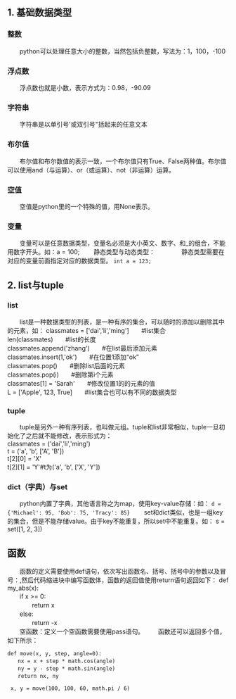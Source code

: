 ## 1. 基础数据类型
### 整数
　　python可以处理任意大小的整数，当然包括负整数，写法为：1，100，-100
### 浮点数
　　浮点数也就是小数，表示方式为：0.98，-90.09
### 字符串
　　字符串是以单引号'或双引号"括起来的任意文本
### 布尔值
　　布尔值和布尔数值的表示一致，一个布尔值只有True、False两种值。布尔值可以使用and（与运算）、or（或运算）、not（非运算）运算。
### 空值
　　空值是python里的一个特殊的值，用None表示。
### 变量
　　变量可以是任意数据类型，变量名必须是大小英文、数字、和_的组合，不能用数字开头。如：a = 100;
　　静态类型与动态类型：
　　　　静态类型需要在对应的变量前面指定对应的数据类型。
    `int a = 123;`

## 2. list与tuple
### list
　　list是一种数据类型的列表，是一种有序的集合，可以随时的添加以删除其中的元素，如：
        classmates = ['dai','li','ming']　　#list集合<br>
    len(classmates)　　#list的长度<br>
    classmates.append('zhang')　　#在list最后添加元素<br>
    classmates.insert(1,'ok')　　#在位置1添加“ok”<br>
    classmates.pop()　　#删除list后面的元素<br>
    classmates.pop(i)　　#删除第i个元素<br>
    classmates[1] = 'Sarah'　　#修改位置1的的元素的值<br>
    L = ['Apple', 123, True]　　#list集合也可以有不同的数据类型
### tuple
　　tuple是另外一种有序列表，也叫做元组。tuple和list非常相似，tuple一旦初始化了之后就不能修改，表示形式为：<br>
    classmates = ('dai','li','ming')<br>
    t = ('a', 'b', ['A', 'B'])<br>
    t[2][0] = 'X'<br>
    t[2][1] = 'Y'#t为('a', 'b', ['X', 'Y'])<br>
### dict（字典）与set
　　python内置了字典，其他语言称之为map，使用key-value存储：如：
  `d = {'Michael': 95, 'Bob': 75, 'Tracy': 85}`
　　set和dict类似，也是一组key的集合，但是不能存储value。由于key不能重复，所以set中不能重复。如：
    s = set([1, 2, 3])

## 函数
　　函数的定义需要使用def语句，依次写出函数名、括号、括号中的参数以及冒号：,然后代码缩进块中编写函数体，函数的返回值使用return语句返回如下：
    def my_abs(x):<br>
    　　if x >= 0:<br>
    　　　　return x<br>
    　　else:<br>
    　　　　return -x<br>
　　空函数：定义一个空函数需要使用pass语句。
　　函数还可以返回多个值，如下所示：

    def move(x, y, step, angle=0):
    　　nx = x + step * math.cos(angle)
    　　ny = y - step * math.sin(angle)
    　　return nx, ny
    
     x, y = move(100, 100, 60, math.pi / 6)
